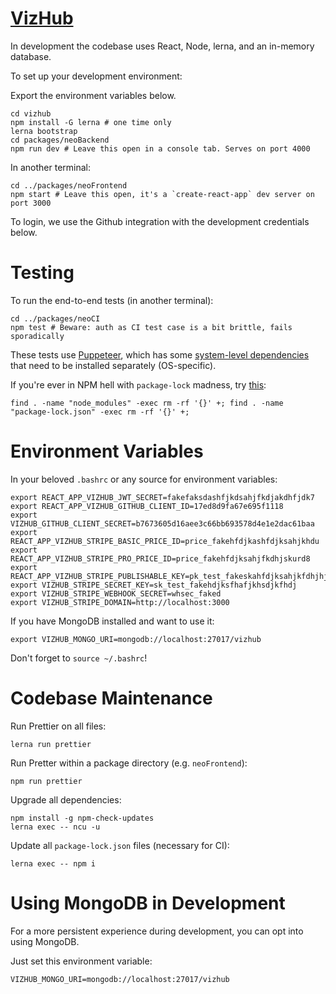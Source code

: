 # [VizHub](https://vizhub.com)

In development the codebase uses React, Node, lerna, and an in-memory database.

To set up your development environment:

Export the environment variables below.

```
cd vizhub
npm install -G lerna # one time only
lerna bootstrap
cd packages/neoBackend
npm run dev # Leave this open in a console tab. Serves on port 4000
```
In another terminal:

```
cd ../packages/neoFrontend
npm start # Leave this open, it's a `create-react-app` dev server on port 3000
```

To login, we use the Github integration with the development credentials below.

# Testing

To run the end-to-end tests (in another terminal):

```
cd ../packages/neoCI
npm test # Beware: auth as CI test case is a bit brittle, fails sporadically
```

These tests use [Puppeteer](https://github.com/puppeteer/puppeteer), which has some [system-level dependencies](https://github.com/puppeteer/puppeteer/blob/master/docs/troubleshooting.md#chrome-headless-doesnt-launch-on-unix) that need to be installed separately (OS-specific).

If you're ever in NPM hell with `package-lock` madness, try [this](https://gist.github.com/cancerberoSgx/1892ada276992f78f488a43b3a430c9b):

```
find . -name "node_modules" -exec rm -rf '{}' +; find . -name "package-lock.json" -exec rm -rf '{}' +;
```

# Environment Variables

In your beloved `.bashrc` or any source for environment variables:

```
export REACT_APP_VIZHUB_JWT_SECRET=fakefaksdashfjkdsahjfkdjakdhfjdk7
export REACT_APP_VIZHUB_GITHUB_CLIENT_ID=17ed8d9fa67e695f1118
export VIZHUB_GITHUB_CLIENT_SECRET=b7673605d16aee3c66bb693578d4e1e2dac61baa
export REACT_APP_VIZHUB_STRIPE_BASIC_PRICE_ID=price_fakehfdjkashfdjksahjkhdu
export REACT_APP_VIZHUB_STRIPE_PRO_PRICE_ID=price_fakehfdjksahjfkdhjskurd8
export REACT_APP_VIZHUB_STRIPE_PUBLISHABLE_KEY=pk_test_fakeskahfdjksahjkfdhjhjd
export VIZHUB_STRIPE_SECRET_KEY=sk_test_fakehdjksfhafjkhsdjkfhdj
export VIZHUB_STRIPE_WEBHOOK_SECRET=whsec_faked
export VIZHUB_STRIPE_DOMAIN=http://localhost:3000
```

If you have MongoDB installed and want to use it:
```
export VIZHUB_MONGO_URI=mongodb://localhost:27017/vizhub
```

Don't forget to `source ~/.bashrc`!

# Codebase Maintenance

Run Prettier on all files:

`lerna run prettier`

Run Pretter within a package directory (e.g. `neoFrontend`):

`npm run prettier`

Upgrade all dependencies:

```
npm install -g npm-check-updates
lerna exec -- ncu -u
```

Update all `package-lock.json` files (necessary for CI):

`lerna exec -- npm i`

# Using MongoDB in Development

For a more persistent experience during development, you can opt into using MongoDB.

Just set this environment variable:

```
VIZHUB_MONGO_URI=mongodb://localhost:27017/vizhub
```
